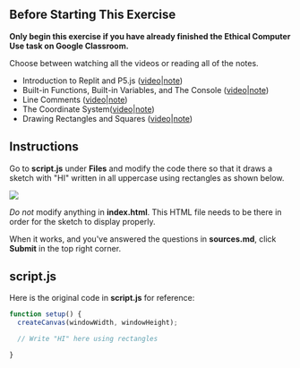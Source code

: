 ## Before Starting This Exercise

**Only begin this exercise if you have already finished the Ethical Computer Use task on Google Classroom.**

Choose between watching all the videos or reading all of the notes.

* Introduction to Replit and P5.js ([video](https://www.youtube.com/watch?v=Z40Xzq1QYd4&list=PLVD25niNi0BnKbPM0lUEfNYcWixQZ98cY&index=2)|[note](https://github.com/MissStrong/ICS2O/blob/main/Notes/Unit%201/01.1%20Introduction%20to%20Replit%20and%20P5js.md))
* Built-in Functions, Built-in Variables, and The Console ([video](https://www.youtube.com/watch?v=Oz2hw3QRvC8&list=PLVD25niNi0BnKbPM0lUEfNYcWixQZ98cY&index=3)|[note](https://github.com/MissStrong/ICS2O/blob/main/Notes/Unit%201/01.2%20Built-in%20Functions,%20Built-in%20Variables,%20and%20The%20Console.md))
* Line Comments ([video](https://www.youtube.com/watch?v=NstjSJnhwFI&list=PLVD25niNi0BnKbPM0lUEfNYcWixQZ98cY&index=4)|[note](https://github.com/MissStrong/ICS2O/blob/main/Notes/Unit%201/01.3%20Line%20Comments.md))
* The Coordinate System([video](https://www.youtube.com/watch?v=PX_OFrbdnyc&list=PLVD25niNi0BnKbPM0lUEfNYcWixQZ98cY&index=5)|[note](https://github.com/MissStrong/ICS2O/blob/main/Notes/Unit%201/01.4%20The%20Coordinate%20System.md))
* Drawing Rectangles and Squares ([video](https://www.youtube.com/watch?v=FRvKUrGpmJc&list=PLVD25niNi0BnKbPM0lUEfNYcWixQZ98cY&index=6)|[note](https://github.com/MissStrong/ICS2O/blob/main/Notes/Unit%201/01.5%20Drawing%20Rectangles%20and%20Squares.md))

## Instructions

Go to **script.js** under **Files** and modify the code there so that it draws a sketch with "HI" written in all uppercase using rectangles as shown below.

![](https://raw.githubusercontent.com/MissStrong/ICS2O/main/Images/HI.png)

*Do not* modify anything in **index.html**. This HTML file needs to be there in order for the sketch to display properly.

When it works, and you've answered the questions in **sources.md**, click **Submit** in the top right corner. 
## script.js

Here is the original code in **script.js** for reference:

```javascript
function setup() {
  createCanvas(windowWidth, windowHeight);

  // Write "HI" here using rectangles

}
```
